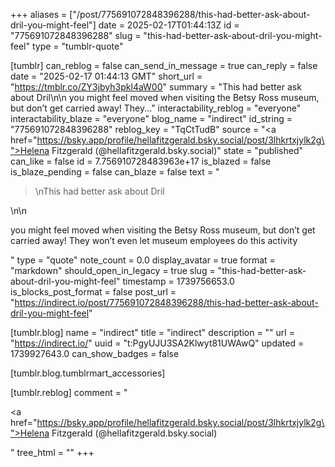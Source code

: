 +++
aliases = ["/post/775691072848396288/this-had-better-ask-about-dril-you-might-feel"]
date = 2025-02-17T01:44:13Z
id = "775691072848396288"
slug = "this-had-better-ask-about-dril-you-might-feel"
type = "tumblr-quote"

[tumblr]
can_reblog = false
can_send_in_message = true
can_reply = false
date = "2025-02-17 01:44:13 GMT"
short_url = "https://tmblr.co/ZY3jbyh3pkl4aW00"
summary = "This had better ask about Dril\n\n you might feel moved when visiting the Betsy Ross museum, but don’t get carried away! They..."
interactability_reblog = "everyone"
interactability_blaze = "everyone"
blog_name = "indirect"
id_string = "775691072848396288"
reblog_key = "TqCtTudB"
source = "<a href=\"https://bsky.app/profile/hellafitzgerald.bsky.social/post/3lhkrtxjylk2g\">Helena Fitzgerald (@hellafitzgerald.bsky.social)</a>"
state = "published"
can_like = false
id = 7.756910728483963e+17
is_blazed = false
is_blaze_pending = false
can_blaze = false
text = "<blockquote><p>\nThis had better ask about Dril</p></blockquote>\n\n<p>you might feel moved when visiting the Betsy Ross museum, but don’t get carried away! They won’t even let museum employees do this activity</p>"
type = "quote"
note_count = 0.0
display_avatar = true
format = "markdown"
should_open_in_legacy = true
slug = "this-had-better-ask-about-dril-you-might-feel"
timestamp = 1739756653.0
is_blocks_post_format = false
post_url = "https://indirect.io/post/775691072848396288/this-had-better-ask-about-dril-you-might-feel"

[tumblr.blog]
name = "indirect"
title = "indirect"
description = ""
url = "https://indirect.io/"
uuid = "t:PgyUJU3SA2Klwyt81UWAwQ"
updated = 1739927643.0
can_show_badges = false

[tumblr.blog.tumblrmart_accessories]

[tumblr.reblog]
comment = "<p><a href=\"https://bsky.app/profile/hellafitzgerald.bsky.social/post/3lhkrtxjylk2g\">Helena Fitzgerald (@hellafitzgerald.bsky.social)</a></p>"
tree_html = ""
+++
